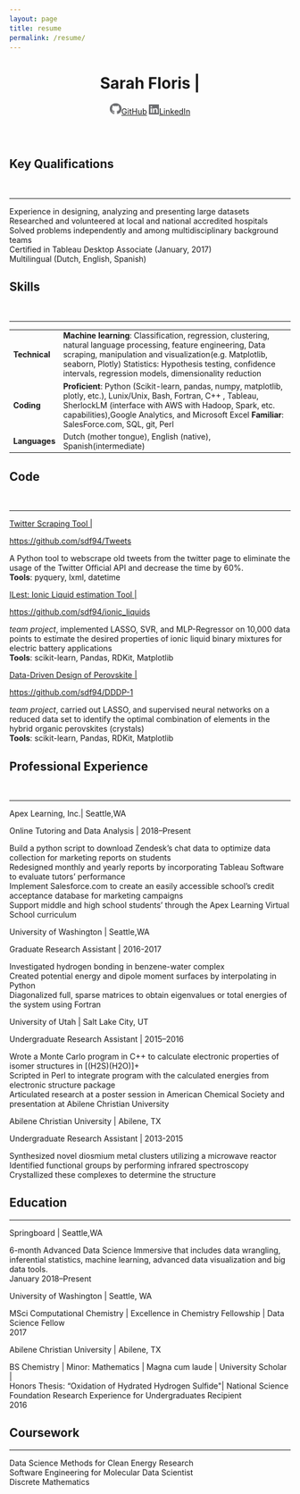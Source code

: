 ```yaml
---
layout: page
title: resume
permalink: /resume/
---
```

<head>
  <title>Sarah Floris, M.S. </title>
</head>
<body>
  <header class="header-details">
    <h1 class="name">Sarah Floris | </h1>
      <article>
        <a href="https://github.com/sdf94" target="_blank"><img src="./img/gh_icon.png" alt="github icon" width="21" height="21">GitHub</a>
        <a href="https://www.linkedin.com/in/sarah-floris/" target="_blank"><img src="./img/in_icon.png" alt="linkedin icon" width="18" height="18">LinkedIn</a>
      </article><br>
  </header>
  <section>
    <h2>Key Qualifications </h2><br><hr>
      <p>Experience in designing, analyzing and presenting large datasets <br /> Researched and volunteered at local and national accredited hospitals <br /> 
 Solved problems independently and among multidisciplinary background teams<br /> 
 Certified in Tableau Desktop Associate (January, 2017)<br /> 
 Multilingual (Dutch, English, Spanish) </p>
    <h2>Skills</h2><br><hr> 
    <table style="width:100%">
  <tr>
    <td><b>Technical</b></td>
    <td><b>Machine learning</b>: Classification, regression, clustering, natural language processing, feature engineering, Data scraping, manipulation and visualization(e.g. Matplotlib, seaborn, Plotly)
Statistics: Hypothesis testing, confidence intervals, regression models, dimensionality reduction
</td>
  </tr>
  <tr>
    <td><b>Coding</b></td>
    <td><b>Proficient</b>: Python (Scikit-learn, pandas, numpy, matplotlib, plotly, etc.), Lunix/Unix, Bash, Fortran, C++ , Tableau, SherlockLM (interface with AWS with Hadoop, Spark, etc. capabilities),Google Analytics, and Microsoft Excel
    <b>Familiar</b>: SalesForce.com, SQL, git, Perl</td>
  </tr>
  <tr>
    <td><b>Languages</b></td>
    <td>Dutch (mother tongue), English (native), Spanish(intermediate)</td>
  </tr>
</table>
    <h2>Code</h2><br><hr>
    <a href="https://github.com/sdf94/Tweets" target="_blank"> Twitter Scraping Tool | <p>https://github.com/sdf94/Tweets</p></a>
      <p> A Python tool to webscrape old tweets from the twitter page to eliminate the usage of the Twitter Official API and decrease the time by 60%. <br> <b>Tools</b>: pyquery, lxml, datetime
</p>
      <a href="https://github.com/sdf94/ionic_liquids" target="_blank">ILest: Ionic Liquid estimation Tool | <p>https://github.com/sdf94/ionic_liquids</p></a>
      <p> <em>team project</em>, implemented LASSO, SVR, and MLP-Regressor on 10,000 
data points to estimate the desired properties of ionic liquid binary mixtures for electric battery applications <br> <b>Tools</b>: scikit-learn, Pandas, RDKit, Matplotlib
</p>
      <a href="https://github.com/sdf94/DDDP-1" target="_blank">Data-Driven Design of Perovskite | <p>https://github.com/sdf94/DDDP-1</p></a>
      <p> <em>team project</em>, carried out LASSO, and supervised neural networks on a reduced data set to identify the optimal combination of elements in the hybrid organic perovskites (crystals) <br>
<b>Tools</b>: scikit-learn, Pandas, RDKit, Matplotlib
</p>
    <h2>Professional Experience</h2><br><hr>
      <p>Apex Learning, Inc.| <span>Seattle,WA</span></p>
        <p>Online Tutoring and Data Analysis | 2018–Present </p>
        <p>Build a python script to download Zendesk’s chat data to optimize data collection for marketing reports on students <br> Redesigned monthly and yearly reports by incorporating Tableau Software to evaluate tutors’ performance <br> Implement Salesforce.com to create an easily accessible school’s credit acceptance database for marketing campaigns <br> Support middle and high school students’ through the Apex Learning Virtual School curriculum <br></p>
      <p>University of Washington | <span>Seattle,WA</span></p>
        <p>Graduate Research Assistant | 2016-2017</p>
      <p> Investigated hydrogen bonding in benzene-water complex <br> Created potential energy and dipole moment surfaces by interpolating in Python <br> Diagonalized full, sparse matrices to obtain eigenvalues or total energies of the system using Fortran </p>
      <p> University of Utah | <span>Salt Lake City, UT</span></p>
        <p>Undergraduate Research Assistant | 2015–2016</p>
      <p> Wrote a Monte Carlo program in C++ to calculate electronic properties of isomer structures in [(H2S)(H2O)]+ <br> Scripted in Perl to integrate program with the calculated energies from electronic structure package <br> Articulated research at a poster session in American Chemical Society and presentation at Abilene Christian University </p>
      <p>Abilene Christian University | <span>Abilene, TX</span></p>
        <p>Undergraduate Research Assistant | 2013-2015</p>
      <p> Synthesized novel diosmium metal clusters utilizing a microwave reactor <br>Identified functional groups by performing infrared spectroscopy <br> Crystallized these complexes to determine the structure </p>
<h2>Education</h2><hr>
          <p>Springboard | <span>Seattle,WA</span></p>
          <p>6-month Advanced Data Science Immersive that includes data wrangling, inferential statistics, machine learning, advanced data visualization and big data tools.  <br>January 2018–Present</p>
          <p>University of Washington | <span>Seattle, WA</span></p>
          <p>MSci Computational Chemistry | Excellence in Chemistry Fellowship | Data Science Fellow <br>2017</p>
          <p>Abilene Christian University | <span >Abilene, TX </span></p>
          <p>BS Chemistry | Minor: Mathematics | Magna cum laude | University Scholar | <br>
          Honors Thesis: “Oxidation of Hydrated Hydrogen Sulfide"| National Science Foundation Research Experience for Undergraduates Recipient<br>2016</p>
</p>
<h2>Coursework</h2><hr>
      <p>Data Science Methods for Clean Energy Research <br>
        Software Engineering for Molecular Data Scientist <br>
        Discrete Mathematics
      </p>
  </section>


</body>